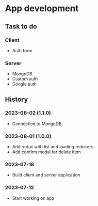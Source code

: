 # App development

## Task to do

### Client

- Auth form

### Server

- MongoDB
- Custom auth
- Google auth

## History

### 2023-08-02 (1.1.0)

- Connection to MongoDB

### 2023-08-01 (1.0.0)

- Add redux with list and loading reducers
- Add confirm modal for delete item

### 2023-07-18

- Build client and server application

### 2023-07-12

- Start working on app
